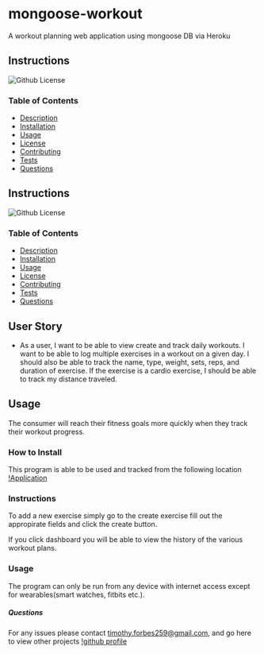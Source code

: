 # mongoose-workout
A workout planning web application using mongoose DB via Heroku

## Instructions
![Github License](https://img.shields.io/badge/license-MIT-blue.svg)

### Table of Contents

* [Description](#Description)
* [Installation](#Installation)
* [Usage](#Usage)
* [License](#License)
* [Contributing](#Contributing)
* [Tests](#TEST)
* [Questions](#Questions)

## Instructions
![Github License](https://img.shields.io/badge/license-MIT-blue.svg)

### Table of Contents

* [Description](#Description)
* [Installation](#Installation)
* [Usage](#Usage)
* [License](#License)
* [Contributing](#Contributing)
* [Tests](#TEST)
* [Questions](#Questions)

## User Story

* As a user, I want to be able to view create and track daily workouts. I want to be able to log multiple exercises in a workout on a given day. I should also be able to track the name, type, weight, sets, reps, and duration of exercise. If the exercise is a cardio exercise, I should be able to track my distance traveled.

## Usage

The consumer will reach their fitness goals more quickly when they track their workout progress.

### How to Install
This program is able to be used and tracked from the following location [!Application](https://damp-cove-93453.herokuapp.com/?id=5fd3ffd57b7c86402879f449)

### Instructions
To add a new exercise simply go to the create exercise fill out the appropirate fields and click the create button.

If you click dashboard you will be able to view the history of the various workout plans.

### Usage
The program can only be run from any device with internet access except for wearables(smart watches, fitbits etc.).  


##### Questions 
For any issues please contact timothy.forbes259@gmail.com, and go here to view other projects [!github profile](https://github.com/xenonth)